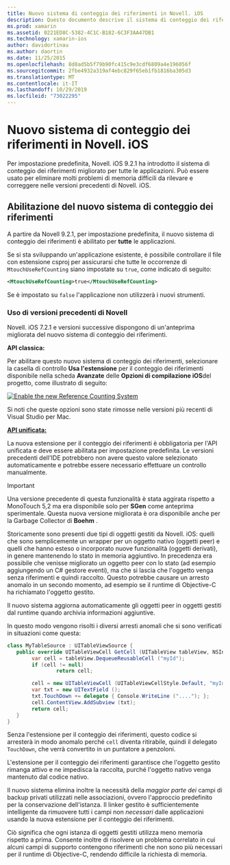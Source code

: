 ```yaml
---
title: Nuovo sistema di conteggio dei riferimenti in Novell. iOS
description: Questo documento descrive il sistema di conteggio dei riferimenti migliorato di Novell, abilitato per impostazione predefinita in tutte le applicazioni Novell. iOS.
ms.prod: xamarin
ms.assetid: 0221ED8C-5382-4C1C-B182-6C3F3AA47DB1
ms.technology: xamarin-ios
author: davidortinau
ms.author: daortin
ms.date: 11/25/2015
ms.openlocfilehash: 8d8ad5b5f79b90fc415c9e3cdf6809a4e196056f
ms.sourcegitcommit: 2fbe4932a319af4ebc829f65eb1fb1816ba305d3
ms.translationtype: MT
ms.contentlocale: it-IT
ms.lasthandoff: 10/29/2019
ms.locfileid: "73022295"
---
```

# <a name="new-reference-counting-system-in-xamarinios"></a>Nuovo sistema di conteggio dei riferimenti in Novell. iOS

Per impostazione predefinita, Novell. iOS 9.2.1 ha introdotto il sistema di conteggio dei riferimenti migliorato per tutte le applicazioni. Può essere usato per eliminare molti problemi di memoria difficili da rilevare e correggere nelle versioni precedenti di Novell. iOS.

## <a name="enabling-the-new-reference-counting-system"></a>Abilitazione del nuovo sistema di conteggio dei riferimenti

A partire da Novell 9.2.1, per impostazione predefinita, il nuovo sistema di conteggio dei riferimenti è abilitato per **tutte** le applicazioni.

Se si sta sviluppando un'applicazione esistente, è possibile controllare il file con estensione csproj per assicurarsi che tutte le occorrenze di `MtouchUseRefCounting` siano impostate su `true`, come indicato di seguito:

```xml
<MtouchUseRefCounting>true</MtouchUseRefCounting>
```

Se è impostato su `false` l'applicazione non utilizzerà i nuovi strumenti.

### <a name="using-older-versions-of-xamarin"></a>Uso di versioni precedenti di Novell

Novell. iOS 7.2.1 e versioni successive dispongono di un'anteprima migliorata del nuovo sistema di conteggio dei riferimenti.

**API classica:**

Per abilitare questo nuovo sistema di conteggio dei riferimenti, selezionare la casella di controllo **Usa l'estensione** per il conteggio dei riferimenti disponibile nella scheda **Avanzate** delle **Opzioni di compilazione iOS**del progetto, come illustrato di seguito: 

[![](newrefcount-images/image1.png "Enable the new Reference Counting System")](newrefcount-images/image1.png#lightbox)

Si noti che queste opzioni sono state rimosse nelle versioni più recenti di Visual Studio per Mac.

 **[API unificata:](~/cross-platform/macios/unified/index.md)**

 La nuova estensione per il conteggio dei riferimenti è obbligatoria per l'API unificata e deve essere abilitata per impostazione predefinita. Le versioni precedenti dell'IDE potrebbero non avere questo valore selezionato automaticamente e potrebbe essere necessario effettuare un controllo manualmente.

> [!IMPORTANT]
> Una versione precedente di questa funzionalità è stata aggirata rispetto a MonoTouch 5,2 ma era disponibile solo per **SGen** come anteprima sperimentale. Questa nuova versione migliorata è ora disponibile anche per la Garbage Collector di **Boehm** .

Storicamente sono presenti due tipi di oggetti gestiti da Novell. iOS: quelli che sono semplicemente un wrapper per un oggetto nativo (oggetti peer) e quelli che hanno esteso o incorporato nuove funzionalità (oggetti derivati), in genere mantenendo lo stato in memoria aggiuntivo. In precedenza era possibile che venisse migliorato un oggetto peer con lo stato (ad esempio aggiungendo un C# gestore eventi), ma che si lascia che l'oggetto venga senza riferimenti e quindi raccolto. Questo potrebbe causare un arresto anomalo in un secondo momento, ad esempio se il runtime di Objective-C ha richiamato l'oggetto gestito.

Il nuovo sistema aggiorna automaticamente gli oggetti peer in oggetti gestiti dal runtime quando archivia informazioni aggiuntive.

In questo modo vengono risolti i diversi arresti anomali che si sono verificati in situazioni come questa:

```csharp
class MyTableSource : UITableViewSource {
   public override UITableViewCell GetCell (UITableView tableView, NSIndexPath indexPath) {
        var cell = tableView.DequeueReusableCell ("myId");
        if (cell != null)
                return cell;

        cell = new UITableViewCell (UITableViewCellStyle.Default, "myId");
        var txt = new UITextField ();
        txt.TouchDown += delegate { Console.WriteLine ("...."); };
        cell.ContentView.AddSubview (txt);
        return cell;
   }
}
```

Senza l'estensione per il conteggio dei riferimenti, questo codice si arresterà in modo anomalo perché `cell` diventa ritirabile, quindi il delegato `TouchDown`, che verrà convertito in un puntatore a penzoloni.

L'estensione per il conteggio dei riferimenti garantisce che l'oggetto gestito rimanga attivo e ne impedisca la raccolta, purché l'oggetto nativo venga mantenuto dal codice nativo.

Il nuovo sistema elimina inoltre la necessità della *maggior parte dei* campi di backup privati utilizzati nelle associazioni, ovvero l'approccio predefinito per la conservazione dell'istanza. Il linker gestito è sufficientemente intelligente da rimuovere tutti i campi non *necessari* dalle applicazioni usando la nuova estensione per il conteggio dei riferimenti.

Ciò significa che ogni istanza di oggetti gestiti utilizza meno memoria rispetto a prima. Consente inoltre di risolvere un problema correlato in cui alcuni campi di supporto contengono riferimenti che non sono più necessari per il runtime di Objective-C, rendendo difficile la richiesta di memoria.
